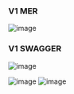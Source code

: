 ### V1 MER
![image](https://github.com/Alejandro04/PatientControl-API/assets/5976736/3841b123-3161-468d-9ada-3b7cc6b6eb34)

### V1 SWAGGER
![image](https://github.com/Alejandro04/PatientControl-API/assets/5976736/8be3ed0c-3c66-4ef2-9168-45442c402ee8)

![image](https://github.com/Alejandro04/PatientControl-API/assets/5976736/f169b95d-054a-4be4-bb77-2f1ab0e45429)
![image](https://github.com/Alejandro04/PatientControl-API/assets/5976736/97971b84-680d-4740-a1ca-d586ddbdc407)






